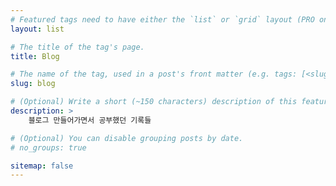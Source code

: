 ```yaml
---
# Featured tags need to have either the `list` or `grid` layout (PRO only).
layout: list

# The title of the tag's page.
title: Blog

# The name of the tag, used in a post's front matter (e.g. tags: [<slug>]).
slug: blog

# (Optional) Write a short (~150 characters) description of this featured tag.
description: >
    블로그 만들어가면서 공부했던 기록들

# (Optional) You can disable grouping posts by date.
# no_groups: true

sitemap: false
---
```

